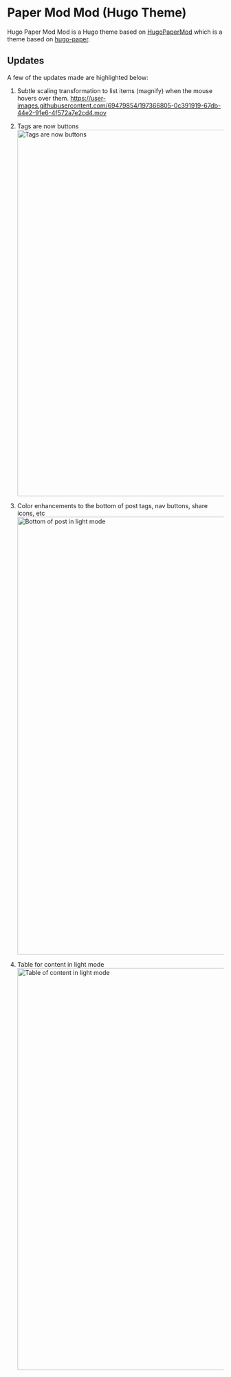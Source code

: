 # Paper Mod Mod (Hugo Theme)

Hugo Paper Mod Mod is a Hugo theme based on [HugoPaperMod](https://adityatelange.github.io/hugo-PaperMod/) which is a theme based on [hugo-paper](https://github.com/nanxiaobei/hugo-paper).

## Updates

A few of the updates made are highlighted below:

1. Subtle scaling transformation to list items (magnify) when the mouse hovers over them.
   https://user-images.githubusercontent.com/69479854/197366805-0c391919-67db-44e2-91e6-4f572a7e2cd4.mov

2. Tags are now buttons
   <img width="850" alt="Tags are now buttons" src="https://user-images.githubusercontent.com/69479854/197366868-3a65847a-5749-43b5-a628-57eb532943dd.png">

3. Color enhancements to the bottom of post tags, nav buttons, share icons, etc
   <img width="1016" alt="Bottom of post in light mode" src="https://user-images.githubusercontent.com/69479854/197366886-07e04690-e61d-441d-a185-f018ac152abb.png">

4. Table for content in light mode
   <img width="933" alt="Table of content in light mode" src="https://user-images.githubusercontent.com/69479854/197366887-365d1eec-3ba4-463d-85ef-b76b7a458c73.png">
